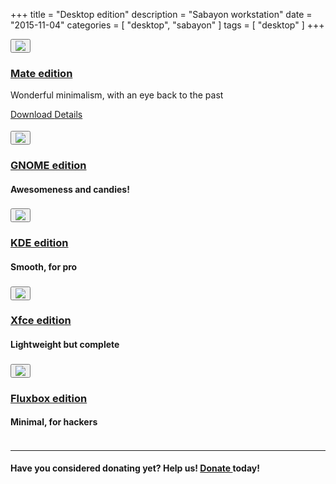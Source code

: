 +++
title = "Desktop edition"
description = "Sabayon workstation"
date = "2015-11-04"
categories = [ "desktop", "sabayon" ]
tags = [
    "desktop"
]
+++

<style>
.row {
  padding-bottom:4px !important;
}
</style>

<div class="row">
<div class="col-md-2">
<a href="/desktop/mate"><button type="button" class="btn btn-circle btn-xl"><img src="/img/mate-logo.png" class="img-responsive"></button></div>
<div class="col-md-10">
<h3>Mate edition</h3></a>

<p>Wonderful minimalism, with an eye back to the past</p>
<p>   <a class="btn btn-primary btn-xs" href=""http://dl.sabayon.org/iso/monthly/Sabayon_Linux_15.11_amd64_MATE.iso"" role="button"><i class="fa fa-download"></i> Download </a>
<a class="btn btn-primary btn-xs" href="/desktop/mate" role="button"><i class="fa fa-info-circle"></i> Details </a> </p>
</div>

</div>
<div class="row">
<div class="col-md-2">
<a href="http://dl.sabayon.org/iso/monthly/Sabayon_Linux_15.11_amd64_GNOME.iso"><button type="button" class="btn btn-circle btn-xl"><img src="/img/gnome-logo.png"
class="img-responsive"></button></div>
<div class="col-md-10">
<h3>GNOME edition</h3></a>
<h4>Awesomeness and candies!</h4>
</div>

</div>
<div class="row">
<div class="col-md-2">
<a href="http://dl.sabayon.org/iso/monthly/Sabayon_Linux_15.11_amd64_KDE.iso"><button type="button" class="btn btn-circle btn-xl"><img src="/img/kde-logo.png" class="img-responsive"></button></div>
<div class="col-md-10">
<h3>KDE edition</h3></a>
<h4>Smooth, for pro</h4>
</div>

</div>
<div class="row">
<div class="col-md-2">
<a href="http://dl.sabayon.org/iso/monthly/Sabayon_Linux_15.11_amd64_Xfce.iso"><button type="button" class="btn btn-circle  btn-xl"><img src="/img/xfce-logo.png" class="img-responsive"></button></div>
<div class="col-md-10">
<h3>Xfce edition</h3></a>
<h4>Lightweight but complete</h4>
</div>

</div>
<div class="row">
<div class="col-md-2">
<a href="http://dl.sabayon.org/iso/monthly/Sabayon_Linux_15.11_amd64_Minimal.iso"><button type="button" class="btn btn-circle btn-xl"><img src="/img/fluxbox-logo.png" class="img-responsive"></button></div>
<div class="col-md-10">
<h3>Fluxbox edition</h3></a>
<h4>Minimal, for hackers</h4>
</div>

</div>

<hr>
<h4>Have you considered donating yet? Help us! <a class="btn btn-danger btn-xs" href="/donate" role="button"><i class="fa fa-heart"></i> Donate </a> today!</h4>
